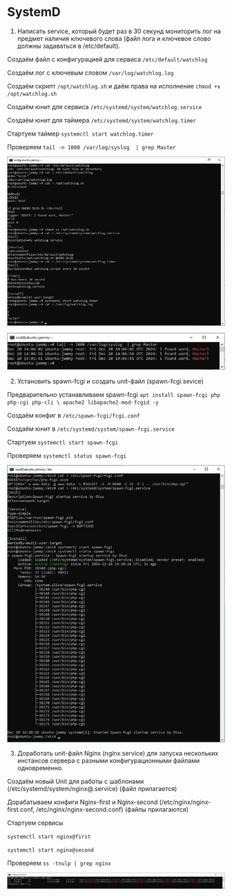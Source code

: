 # SystemD

1. Написать service, который будет раз в 30 секунд мониторить лог на предмет наличия ключевого слова (файл лога и ключевое слово должны задаваться в /etc/default).

Создаём файл с конфигурацией для сервиса `/etc/default/watchlog`

Создаём лог с ключевым словом `/var/log/watchlog.log`

Создаём скрипт `/opt/watchlog.sh` и даём права на исполнение `chmod +x /opt/watchlog.sh`

Создаём юнит для сервиса `/etc/systemd/system/watchlog.service`

Создаём юнит для таймера `/etc/systemd/system/watchlog.timer`

Стартуем таймер `systemctl start watchlog.timer`

Проверяем `tail -n 1000 /var/log/syslog  | grep Master`

![Image alt](https://github.com/NikPuskov/SystemD/blob/main/watchlog.jpg)

![Image alt](https://github.com/NikPuskov/SystemD/blob/main/watchlog1.jpg)

2. Установить spawn-fcgi и создать unit-файл (spawn-fcgi.sevice)

Предварительно устанавливаем spawn-fcgi `apt install spawn-fcgi php php-cgi php-cli \
 apache2 libapache2-mod-fcgid -y`

Создаём конфиг в `/etc/spawn-fcgi/fcgi.conf`

Создаём юнит в `/etc/systemd/system/spawn-fcgi.service`

Стартуем `systemctl start spawn-fcgi`

Проверяем `systemctl status spawn-fcgi`

![Image alt](https://github.com/NikPuskov/SystemD/blob/main/spawn-fcgi.jpg)

3. Доработать unit-файл Nginx (nginx.service) для запуска нескольких инстансов сервера с разными конфигурационными файлами одновременно.

Cоздаём новый Unit для работы с шаблонами (/etc/systemd/system/nginx@.service) (файл прилагается)

Дорабатываем конфиги Nginx-first и Nginx-second (/etc/nginx/nginx-first.conf, /etc/nginx/nginx-second.conf) (файлы прилагаются)

Стартуем сервисы 

`systemctl start nginx@first`

`systemctl start nginx@second`

Проверяем `ss -tnulp | grep nginx`

![Image alt](https://github.com/NikPuskov/SystemD/blob/main/nginx.jpg)
